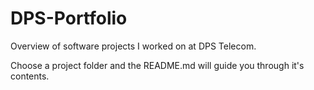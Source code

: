 # DPS-Portfolio
Overview of software projects I worked on at DPS Telecom. 

Choose a project folder and the README.md will guide you through it's contents.

